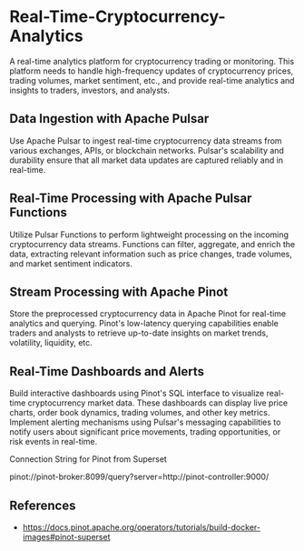 # Real-Time-Cryptocurrency-Analytics

A real-time analytics platform for cryptocurrency trading or monitoring. This platform needs to handle high-frequency 
updates of cryptocurrency prices, trading volumes, market sentiment, etc., and provide real-time analytics and insights 
to traders, investors, and analysts.


Data Ingestion with Apache Pulsar
--
Use Apache Pulsar to ingest real-time cryptocurrency data streams from various exchanges, APIs, or blockchain networks.
Pulsar's scalability and durability ensure that all market data updates are captured reliably and in real-time.


Real-Time Processing with Apache Pulsar Functions
--
Utilize Pulsar Functions to perform lightweight processing on the incoming cryptocurrency data streams.
Functions can filter, aggregate, and enrich the data, extracting relevant information such as price changes, trade 
volumes, and market sentiment indicators.

Stream Processing with Apache Pinot
--
Store the preprocessed cryptocurrency data in Apache Pinot for real-time analytics and querying.
Pinot's low-latency querying capabilities enable traders and analysts to retrieve up-to-date insights on market trends, 
volatility, liquidity, etc.

Real-Time Dashboards and Alerts
--
Build interactive dashboards using Pinot's SQL interface to visualize real-time cryptocurrency market data.
These dashboards can display live price charts, order book dynamics, trading volumes, and other key metrics.
Implement alerting mechanisms using Pulsar's messaging capabilities to notify users about significant price movements, 
trading opportunities, or risk events in real-time.

Connection String for Pinot from Superset

pinot://pinot-broker:8099/query?server=http://pinot-controller:9000/

References
---

- https://docs.pinot.apache.org/operators/tutorials/build-docker-images#pinot-superset
